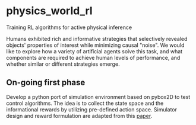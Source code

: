 # physics_world_rl
Training RL algorithms for active physical inference

Humans exhibited rich and informative strategies that selectively revealed objects' properties of interest while minimizing causal "noise". We would like to explore how a variety of artificial agents solve this task, and what components are required to achieve human levels of performance, and whether similar or different strategies emerge.

## On-going first phase
Develop a python port of simulation environment based on pybox2D to test control algorithms. The idea is to collect the state space and the informational rewards by utilizing pre-defined action space. Simulator design and reward formulation are adapted from this [paper](https://reader.elsevier.com/reader/sd/pii/S001002851730347X?token=99E4A9B2B68F6724DCCBA56A91667C5C0F8DA9436EEB3E021D5B50318A71897D73E995F08741D5B6837F742F89DCD71B).
